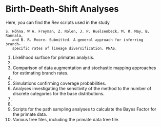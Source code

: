 # Birth-Death-Shift Analyses

Here, you can find the Rev scripts used in the study

    S. Höhna, W A. Freyman, Z. Nolen, J. P. Huelsenbeck, M. R. May, B. Rannala, 
       and B. R. Moore. Submitted. A general approach for inferring branch-
       specific rates of lineage diversification. PNAS.

 1. Likelihood surface for primates analysis.
 2. 
 3. Comparison of data augmentation and stochastic mapping approaches for 
    estimating branch rates.
 4. 
 5. Simulations confirming coverage probabilities.
 6. Analyses investigating the sensitivity of the method to the number of discrete 
    categories for the base distributions.
 7. 
 8. 
 9. Scripts for the path sampling analyses to calculate the Bayes Factor for 
     the primate data.
10. Various tree files, including the primate data tree file.